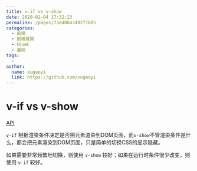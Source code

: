 ```yaml
---
title: v-if vs v-show
date: 2020-02-04 17:32:23
permalink: /pages/73e4064340277b05
categories: 
  - 前端
  - 前端框架
  - 《Vue》
  - 基础
tags: 
  - 
author: 
  name: xugaoyi
  link: https://github.com/xugaoyi
---
```

# v-if vs v-show

[API](https://cn.vuejs.org/v2/guide/conditional.html#v-if-vs-v-show)

`v-if` 根据渲染条件决定是否把元素渲染到DOM页面，而`v-show`不管渲染条件是什么，都会把元素渲染到DOM页面，只是简单的切换CSS的显示隐藏。
<!-- more -->
如果需要非常频繁地切换，则使用 `v-show` 较好；如果在运行时条件很少改变，则使用 `v-if` 较好。

